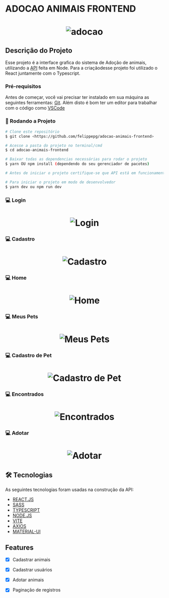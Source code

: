 # ADOCAO ANIMAIS FRONTEND

<h1 align="center">
    <img alt="adocao" title="adocao" src="./src/assets/projeto/adocao.png" />
</h1>

## Descrição do Projeto
Esse projeto é a interface grafica do sistema de Adoção de animais, utilizando 
a [API](https://github.com/felippepg/api-adocao-animais) feita em Node.
Para a criaçãodesse projeto foi utilizado o React juntamente com o Typescript.

### Pré-requisitos

Antes de começar, você vai precisar ter instalado em sua máquina as seguintes ferramentas:
[Git](https://git-scm.com). 
Além disto é bom ter um editor para trabalhar com o código como [VSCode](https://code.visualstudio.com/)

### 🎲 Rodando a Projeto

```bash
# Clone este repositório
$ git clone <https://github.com/felippepg/adocao-animais-frontend>

# Acesse a pasta do projeto no terminal/cmd
$ cd adocao-animais-frontend

# Baixar todas as dependencias necessárias para rodar o projeto
$ yarn OU npm install (dependendo do seu gerenciador de pacotes)

# Antes de iniciar o projeto certifique-se que API está em funcionamento

# Para iniciar o projeto em modo de desenvolvedor 
$ yarn dev ou npm run dev
```

### :computer: Login

<h1 align="center">
    <img alt="Login" title="Login" src="./src/assets/projeto/login.png" />
</h1>

### :computer: Cadastro 

<h1 align="center">
    <img alt="Cadastro" title="Cadastro" src="./src/assets/projeto/signup.png" />
</h1>

### :computer: Home

<h1 align="center">
    <img alt="Home" title="Home" src="./src/assets/projeto/home.png" />
</h1>

### :computer: Meus Pets

<h1 align="center">
    <img alt="Meus Pets" title="Meus Pets" src="./src/assets/projeto/meuspets.png" />
</h1>

### :computer: Cadastro de Pet

<h1 align="center">
    <img alt="Cadastro de Pet" title="Cadastro de Pet" src="./src/assets/projeto/cadastrarpet.png" />
</h1>

### :computer: Encontrados

<h1 align="center">
    <img alt="Encontrados" title="Encontrados" src="./src/assets/projeto/encontrados.png" />
</h1>

### :computer: Adotar

<h1 align="center">
    <img alt="Adotar" title="Adotar" src="./src/assets/projeto/adocao.png" />
</h1>

## 🛠 Tecnologias

As seguintes tecnologias foram usadas na construção da API:

- [REACT.JS](https://pt-br.reactjs.org/)
- [SASS](https://sass-lang.com/)
- [TYPESCRIPT](https://www.typescriptlang.org/)
- [NODE.JS](https://nodejs.org/en/)
- [VITE](https://vitejs.dev/)
- [AXIOS](https://axios-http.com/)
- [MATERIAL-UI](https://mui.com/pt/)


## Features

- [x] Cadastrar animais
- [x] Cadastrar usuários
- [x] Adotar animais
- [x] Paginação de registros

